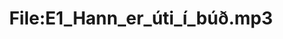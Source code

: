 ---
title: File:E1_Hann_er_úti_í_búð.mp3
recording of: Hann er úti í búð.
reading speed: slow
speaker: E
license: CC0
---